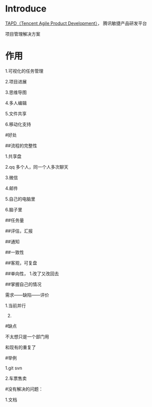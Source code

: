 # Introduce

[TAPD（Tencent Agile Product Development）](https://www.tapd.cn)，
腾讯敏捷产品研发平台

项目管理解决方案

# 作用

1.可视化的任务管理

2.项目进展

3.思维导图

4.多人编辑

5.文件共享

6.移动化支持


#好处


##流程的完整性

1.共享盘

2.qq 多个人，同一个人多次聊天

3.微信

4.邮件

5.自己的电脑里

6.脑子里


##任务量

##评估，汇报

##通知

##一致性

##客观，可复盘

##单向性，
1.改了又改回去

##掌握自己的情况


需求——缺陷——评价

1.当前并行

2.




#缺点

不太想只是一个部门用

和现有的重复了

#举例

1.git svn

2.车票售卖



#没有解决的问题：

1.文档
